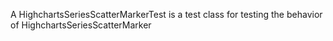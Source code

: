 A HighchartsSeriesScatterMarkerTest is a test class for testing the behavior of HighchartsSeriesScatterMarker